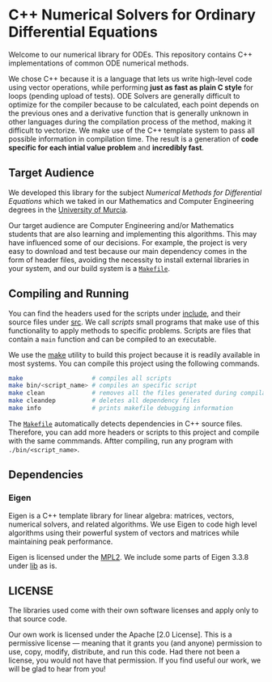 # C++ Numerical Solvers for Ordinary Differential Equations

Welcome to our numerical library for ODEs.
This repository contains C++ implementations of common ODE numerical methods.

We chose C++ because it is a language that lets us
write high-level code using vector operations,
while performing **just as fast as plain C style** for loops
(pending upload of tests).
ODE Solvers are generally difficult to optimize for the compiler
because to be calculated,
each point depends on the previous ones and a derivative function that is
generally unknown in other languages
during the compilation process of the method,
making it difficult to vectorize.
We make use of the C++ template system to pass all possible information
in compilation time.
The result is a generation of **code specific for each intial value problem**
and **incredibly fast**.

## Target Audience

We developed this library for the subject
*Numerical Methods for Differential Equations*
which we taked in our Mathematics and Computer Engineering degrees in
the [University of Murcia].

Our target audience are Computer Engineering and/or Mathematics students
that are also learning and implementing this algorithms.
This may have influenced some of our decisions.
For example, the project is very easy to download and test because
our main dependency comes in the form of header files,
avoiding the necessity to install external libraries in your system,
and our build system is a [`Makefile`].

[University of Murcia]: https://www.um.es/

## Compiling and Running

You can find the headers used for the scripts under [include],
and their source files under [src].
We call *scripts* small programs that make use of this functionality
to apply methods to specific problems.
Scripts are files that contain a `main` function and
can be compiled to an executable.

We use the [make] utility to build this project
because it is readily available in most systems.
You can compile this project using the following commands.

```sh
make                   # compiles all scripts
make bin/<script_name> # compiles an specific script
make clean             # removes all the files generated during compilation
make cleandep          # deletes all dependency files
make info              # prints makefile debugging information
```

The [`Makefile`] automatically detects dependencies in C++ source files.
Therefore, you can add more headers or scripts to this project
and compile with the same commmands.
Aftter compiling, run any program with `./bin/<script_name>`.

[`Makefile`]: /Makefile
[include]: /include
[src]: /src
[make]: https://www.gnu.org/software/make/

## Dependencies

### Eigen

Eigen is a C++ template library for linear algebra:
matrices, vectors, numerical solvers, and related algorithms.
We use Eigen to code high level algorithms
using their powerful system of vectors and matrices
while maintaining peak performance.

Eigen is licensed under the [MPL2].
We include some parts of Eigen 3.3.8 under [lib] as is.

[lib]: /lib
[MPL2]: https://www.mozilla.org/en-US/MPL/2.0/

## LICENSE

The libraries used come with their own software licenses and apply only
to that source code.

Our own work is licensed under the Apache [2.0 License].
This is a permissive license —
meaning that it grants you (and anyone) permission to
use, copy, modify, distribute, and run this code.
Had there not been a license, you would not have that permission.
If you find useful our work, we will be glad to hear from you!

[Apache 2.0 License]: https://apache.org/licenses/LICENSE-2.0
